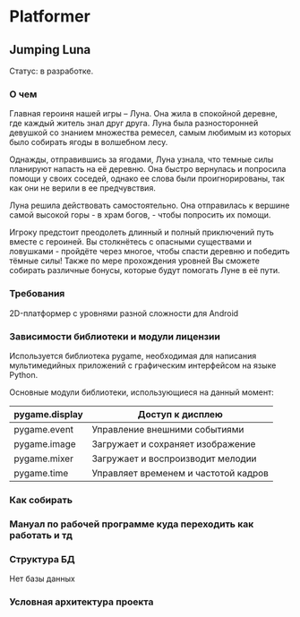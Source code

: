 # Platformer
## Jumping Luna 

Статус: в разработке.

### О чем

Главная героиня нашей игры – Луна. Она жила в спокойной деревне, где каждый житель знал друг друга. Луна была разносторонней девушкой со знанием множества ремесел, самым любимым из которых было собирать ягоды в волшебном лесу.

Однажды, отправившись за ягодами, Луна узнала, что темные силы планируют напасть на её деревню. Она быстро вернулась и попросила помощи у своих соседей, однако ее слова были проигнорированы, так как они не верили в ее предчувствия. 

Луна решила действовать самостоятельно. Она отправилась к вершине самой высокой горы - в храм богов, - чтобы попросить их помощи. 

Игроку предстоит преодолеть длинный и полный приключений путь вместе с героиней. Вы столкнётесь с опасными существами и ловушками - пройдёте через многое, чтобы спасти деревню и победить тёмные силы! Также по мере прохождения уровней Вы сможете собирать различные бонусы, которые будут помогать Луне в её пути.

### Требования

2D-платформер с уровнями разной сложности для Android

### Зависимости библиотеки и модули лицензии

Используется библиотека pygame, необходимая для написания мультимедийных приложений с графическим интерфейсом на языке Python. 

Основные модули библиотеки, использующиеся на данный момент:

| pygame.display | Доступ к дисплею                                 |
| -------------- | ------------------------------------------------ |
| pygame.event   | Управление внешними событиями                    |
| pygame.image	 | Загружает и сохраняет изображение                |
| pygame.mixer	 | Загружает и воспроизводит мелодии                |
| pygame.time	   | Управляет временем и частотой кадров             |

### Как собирать



### Мануал по рабочей программе куда переходить как работать и тд 



### Структура БД

Нет базы данных

### Условная архитектура проекта

